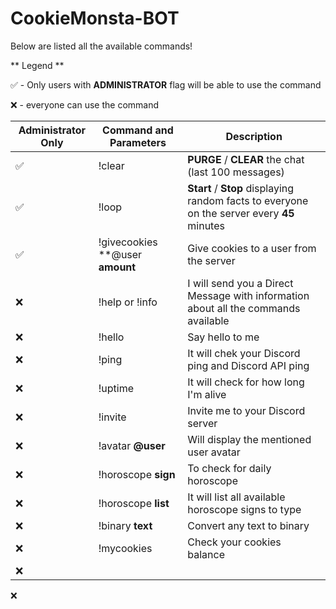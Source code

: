 # CookieMonsta-BOT
Below are listed all the available commands!

** Legend **

✅ - Only users with **ADMINISTRATOR** flag will be able to use the command

❌ - everyone can use the command


| Administrator Only | Command and Parameters | Description |
| --- | --- | --- |
| ✅ | !clear | **PURGE** / **CLEAR** the chat (last 100 messages) |
| ✅ | !loop | **Start** / **Stop** displaying random facts to everyone on the server every **45** minutes |
| ✅ | !givecookies **@user **amount** | Give cookies to a user from the server |
| ❌ | !help or !info | I will send you a Direct Message with information about all the commands available |
| ❌ | !hello | Say hello to me |
| ❌ | !ping  | It will chek your Discord ping and Discord API ping |
| ❌ | !uptime | It will check for how long I'm alive |
| ❌ | !invite | Invite me to your Discord server |
| ❌ | !avatar **@user** | Will display the mentioned user avatar |
| ❌ | !horoscope **sign** | To check for daily horoscope |
| ❌ | !horoscope **list** | It will list all available horoscope signs to type |
| ❌ | !binary **text** | Convert any text to binary |
| ❌ | !mycookies | Check your cookies balance |
| ❌ | | |








❌ 
